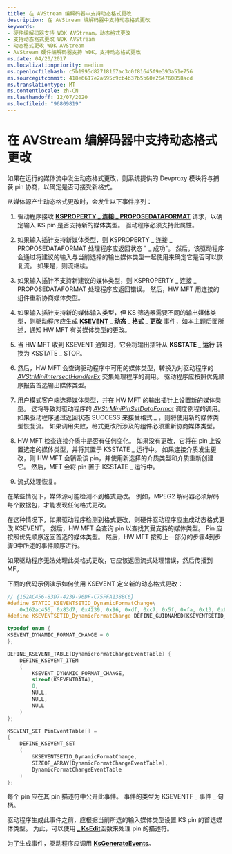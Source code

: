 ```yaml
---
title: 在 AVStream 编解码器中支持动态格式更改
description: 在 AVStream 编解码器中支持动态格式更改
keywords:
- 硬件编解码器支持 WDK AVStream，动态格式更改
- 支持动态格式更改 WDK AVStream
- 动态格式更改 WDK AVStream
- AVStream 硬件编解码器支持 WDK，支持动态格式更改
ms.date: 04/20/2017
ms.localizationpriority: medium
ms.openlocfilehash: c5b1995d82718167ac3c0f81645f9e393a51e756
ms.sourcegitcommit: 418e6617e2a695c9cb4b37b5b60e264760858acd
ms.translationtype: MT
ms.contentlocale: zh-CN
ms.lasthandoff: 12/07/2020
ms.locfileid: "96809819"
---
```

# <a name="supporting-dynamic-format-changes-in-avstream-codecs"></a>在 AVStream 编解码器中支持动态格式更改


如果在运行的媒体流中发生动态格式更改，则系统提供的 Devproxy 模块将与捕获 pin 协商，以确定是否可接受新格式。

从媒体源产生动态格式更改时，会发生以下事件序列：

1.  驱动程序接收 [**KSPROPERTY \_ 连接 \_ PROPOSEDATAFORMAT**](./ksproperty-connection-proposedataformat.md) 请求，以确定输入 KS pin 是否支持新的媒体类型。 驱动程序必须支持此属性。

2.  如果输入插针支持新媒体类型，则 KSPROPERTY \_ 连接 \_ PROPOSEDATAFORMAT 处理程序应返回状态 " \_ 成功"。 然后，该驱动程序会通过将建议的输入与当前选择的输出媒体类型一起使用来确定它是否可以恢复流。 如果是，则流继续。

3.  如果输入插针不支持新建议的媒体类型，则 KSPROPERTY \_ 连接 \_ PROPOSEDATAFORMAT 处理程序应返回错误。 然后，HW MFT 用连接的组件重新协商媒体类型。

4.  如果输入插针支持新的媒体输入类型，但 KS 筛选器需要不同的输出媒体类型，则驱动程序应生成 [**KSEVENT \_ 动态 \_ 格式 \_ 更改**](./ksevent-dynamic-format-change.md) 事件，如本主题后面所述，通知 HW MFT 有关媒体类型的更改。

5.  当 HW MFT 收到 KSEVENT 通知时，它会将输出插针从 **KSSTATE \_ 运行** 转换为 KSSTATE \_ STOP。

6.  然后，HW MFT 会查询驱动程序中可用的媒体类型，转换为对驱动程序的 [*AVStrMiniIntersectHandlerEx*](/windows-hardware/drivers/ddi/ks/nc-ks-pfnksintersecthandlerex) 交集处理程序的调用。 驱动程序应按照优先顺序报告首选输出媒体类型。

7.  用户模式客户端选择媒体类型，并在 HW MFT 的输出插针上设置新的媒体类型。 这将导致对驱动程序的 [*AVStrMiniPinSetDataFormat*](/windows-hardware/drivers/ddi/ks/nc-ks-pfnkspinsetdataformat) 调度例程的调用。 如果驱动程序通过返回状态 SUCCESS 来接受格式 \_ ，则将使用新的媒体类型恢复流。 如果调用失败，格式更改所涉及的组件必须重新协商媒体类型。

8.  HW MFT 检查连接介质中是否有任何变化。 如果没有更改，它将在 pin 上设置选定的媒体类型，并将其置于 KSSTATE \_ 运行中。 如果连接介质发生更改，则 HW MFT 会销毁该 pin，并使用新选择的介质类型和介质重新创建它。 然后，MFT 会将 pin 置于 KSSTATE \_ 运行中。

9.  流式处理恢复。

在某些情况下，媒体源可能检测不到格式更改。 例如，MPEG2 解码器必须解码每个数据包，才能发现任何格式更改。

在这种情况下，如果驱动程序检测到格式更改，则硬件驱动程序应生成动态格式更改 KSEVENT。 然后，HW MFT 会查询 pin 以查找其受支持的媒体类型。 Pin 应按照优先顺序返回首选的媒体类型。 然后，HW MFT 按照上一部分的步骤4到步骤9中所述的事件顺序进行。

如果驱动程序无法处理此类格式更改，它应该返回流式处理错误，然后传播到 MF。

下面的代码示例演示如何使用 KSEVENT 定义新的动态格式更改：

```cpp
// {162AC456-83D7-4239-96DF-C75FFA138BC6}
#define STATIC_KSEVENTSETID_DynamicFormatChange\
    0x162ac456, 0x83d7, 0x4239, 0x96, 0xdf, 0xc7, 0x5f, 0xfa, 0x13, 0x8b, 0xc6 DEFINE_GUIDSTRUCT("162AC456-83D7-4239-96DF-C75FFA138BC6", KSEVENTSETID_ DynamicFormatChange);
#define KSEVENTSETID_DynamicFormatChange DEFINE_GUIDNAMED(KSEVENTSETID_ DynamicFormatChange)

typedef enum {
KSEVENT_DYNAMIC_FORMAT_CHANGE = 0
};

DEFINE_KSEVENT_TABLE(DynamicFormatChangeEventTable) {
    DEFINE_KSEVENT_ITEM
    (
        KSEVENT_DYNAMIC_FORMAT_CHANGE,
        sizeof(KSEVENTDATA),
        0,   
        NULL,
        NULL,
        NULL
    )
};

KSEVENT_SET PinEventTable[] =
{
    DEFINE_KSEVENT_SET
    (
        &KSEVENTSETID_DynamicFormatChange,
        SIZEOF_ARRAY(DynamicFormatChangeEventTable),
        DynamicFormatChangeEventTable
    )
};
```

每个 pin 应在其 pin 描述符中公开此事件。 事件的类型为 KSEVENTF \_ 事件 \_ 句柄。

驱动程序生成此事件之前，应根据当前所选的输入媒体类型设置 KS pin 的首选媒体类型。 为此，可以使用 [**\_ KsEdit**](/windows-hardware/drivers/ddi/ks/nf-ks-_ksedit)函数来处理 pin 的描述符。

为了生成事件，驱动程序应调用 [**KsGenerateEvents**](/windows-hardware/drivers/ddi/ks/nf-ks-ksgenerateevents)。

 

